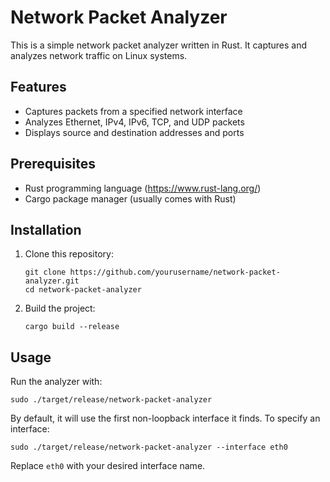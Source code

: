 # Network Packet Analyzer

This is a simple network packet analyzer written in Rust. It captures and analyzes network traffic on Linux systems.

## Features

- Captures packets from a specified network interface
- Analyzes Ethernet, IPv4, IPv6, TCP, and UDP packets
- Displays source and destination addresses and ports

## Prerequisites

- Rust programming language (https://www.rust-lang.org/)
- Cargo package manager (usually comes with Rust)

## Installation

1. Clone this repository:
   ```
   git clone https://github.com/yourusername/network-packet-analyzer.git
   cd network-packet-analyzer
   ```

2. Build the project:
   ```
   cargo build --release
   ```

## Usage

Run the analyzer with:

```
sudo ./target/release/network-packet-analyzer
```

By default, it will use the first non-loopback interface it finds. To specify an interface:

```
sudo ./target/release/network-packet-analyzer --interface eth0
```

Replace `eth0` with your desired interface name.

